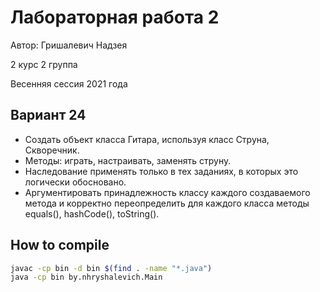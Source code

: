 # Лабораторная работа 2

Автор: Гришалевич Надзея

2 курс 2 группа

Весенняя сессия 2021 года

## Вариант 24
- Создать объект класса Гитара, используя класс Струна, Скворечник. 
- Методы: играть, настраивать, заменять струну.
- Наследование применять только в тех заданиях, в которых это логически обосновано.
- Аргументировать принадлежность классу каждого создаваемого метода и корректно переопределить для каждого класса методы equals(), hashCode(), toString().

## How to compile
```bash
javac -cp bin -d bin $(find . -name "*.java")
java -cp bin by.nhryshalevich.Main
```

